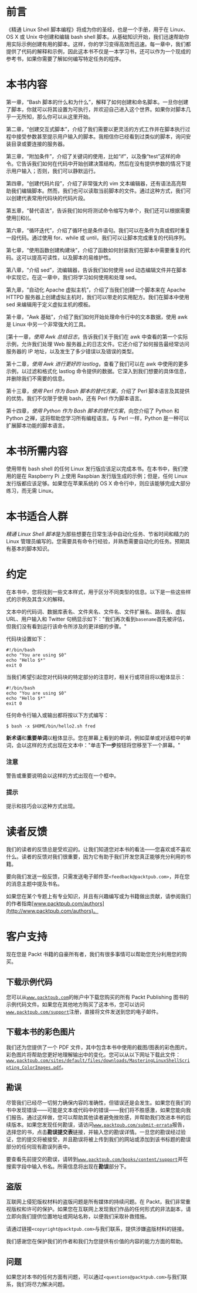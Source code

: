 # 前言

《精通 Linux Shell 脚本编程》将成为你的圣经，也是一个手册，用于在 Linux、OS X 或 Unix 中创建和编辑 bash shell 脚本。从基础知识开始，我们迅速帮助你用实际示例创建有用的脚本。这样，你的学习变得高效而迅速。每一章中，我们都提供了代码的解释和示例，因此这本书不仅是一本学习书，还可以作为一个现成的参考书，如果你需要了解如何编写特定任务的程序。

# 本书内容

第一章，“Bash 脚本的什么和为什么”，解释了如何创建和命名脚本。一旦你创建了脚本，你就可以将其设置为可执行，并欢迎自己进入这个世界。如果你对脚本几乎一无所知，那么你可以从这里开始。

第二章，“创建交互式脚本”，介绍了我们需要以更灵活的方式工作并在脚本执行过程中接受参数甚至提示用户输入的脚本。我相信你已经看到过类似的脚本，询问安装目录或要连接的服务器。

第三章，“附加条件”，介绍了关键词的使用，比如“if”，以及像“test”这样的命令。它告诉我们如何在代码中开始创建决策结构，然后在没有提供参数的情况下提示用户输入；否则，我们可以静默运行。

第四章，“创建代码片段”，介绍了非常强大的 vim 文本编辑器，还有语法高亮帮助我们编辑脚本。然而，我们也可以读取当前脚本的文件。通过这种方式，我们可以创建代表常用代码块的代码片段。

第五章，“替代语法”，告诉我们如何将测试命令缩写为单个，我们还可以根据需要使用[[和((。

第六章，“循环迭代”，介绍了循环也是条件语句。我们可以在条件为真或假时重复一段代码。通过使用 for、while 或 until，我们可以让脚本完成重复的代码序列。

第七章，“使用函数创建构建块”，介绍了函数如何封装我们在脚本中需要重复的代码。这可以提高可读性，以及脚本的易维护性。

第八章，“介绍 sed”，流编辑器，告诉我们如何使用 sed 动态编辑文件并在脚本中实现它。在这一章中，我们将学习如何使用和处理 sed。

第九章，“自动化 Apache 虚拟主机”，介绍了当我们创建一个脚本来在 Apache HTTPD 服务器上创建虚拟主机时，我们可以带走的实用配方。我们在脚本中使用 sed 来编辑用于定义虚拟主机的模板。

第十章，“Awk 基础”，介绍了我们如何开始处理命令行中的文本数据，使用 awk 是 Linux 中另一个非常强大的工具。

[第十一章，*使用 Awk 总结日志*，告诉我们关于我们在 awk 中查看的第一个实际示例，允许我们处理 Web 服务器上的日志文件。它还介绍了如何报告最经常访问服务器的 IP 地址，以及发生了多少错误以及错误的类型。

第十二章，*使用 Awk 进行更好的 lastlog*，查看了我们可以在 awk 中使用的更多示例，以过滤和格式化 lastlog 命令提供的数据。它深入到我们想要的具体信息，并删除我们不需要的信息。

第十三章，*使用 Perl 作为 Bash 脚本的替代方案*，介绍了 Perl 脚本语言及其提供的优势。我们不仅限于使用 bash，还有 Perl 作为脚本语言。

第十四章，*使用 Python 作为 Bash 脚本的替代方案*，向您介绍了 Python 和 Python 之禅，这将帮助您学习所有编程语言。与 Perl 一样，Python 是一种可以扩展脚本功能的脚本语言。

# 本书所需内容

使用带有 bash shell 的任何 Linux 发行版应该足以完成本书。在本书中，我们使用的是在 Raspberry Pi 上使用 Raspbian 发行版生成的示例；但是，任何 Linux 发行版都应该足够。如果您在苹果系统的 OS X 命令行中，则应该能够完成大部分练习，而无需 Linux。

# 本书适合人群

*精通 Linux Shell 脚本*是为那些想要在日常生活中自动化任务、节省时间和精力的 Linux 管理员编写的。您需要具有命令行经验，并熟悉需要自动化的任务。预期具有基本的脚本知识。

# 约定

在本书中，您将找到一些文本样式，用于区分不同类型的信息。以下是一些这些样式的示例及其含义的解释。

文本中的代码词、数据库表名、文件夹名、文件名、文件扩展名、路径名、虚拟 URL、用户输入和 Twitter 句柄显示如下："我们再次看到`basename`首先被评估，但我们没有看到运行该命令所涉及的更详细的步骤。"

代码块设置如下：

```
#!/bin/bash
echo "You are using $0"
echo "Hello $*"
exit 0
```

当我们希望引起您对代码块的特定部分的注意时，相关行或项目将以粗体显示：

```
#!/bin/bash
echo "You are using $0"
echo "Hello $*"
exit 0
```

任何命令行输入或输出都将按以下方式编写：

```
$ bash -x $HOME/bin/hello2.sh fred

```

**新术语**和**重要单词**以粗体显示。您在屏幕上看到的单词，例如菜单或对话框中的单词，会以这样的方式出现在文本中："单击**下一步**按钮将您移至下一个屏幕。"

### 注意

警告或重要说明会以这样的方式出现在一个框中。

### 提示

提示和技巧会以这种方式出现。

# 读者反馈

我们的读者的反馈总是受欢迎的。让我们知道您对本书的看法——您喜欢或不喜欢什么。读者的反馈对我们很重要，因为它有助于我们开发您真正能够充分利用的书籍。

要向我们发送一般反馈，只需发送电子邮件至`<feedback@packtpub.com>`，并在您的消息主题中提及书名。

如果您在某个专题上有专业知识，并且有兴趣编写或为书籍做出贡献，请参阅我们的作者指南[www.packtpub.com/authors](http://www.packtpub.com/authors)。

# 客户支持

现在您是 Packt 书籍的自豪所有者，我们有很多事情可以帮助您充分利用您的购买。

## 下载示例代码

您可以从[`www.packtpub.com`](http://www.packtpub.com)的帐户中下载您购买的所有 Packt Publishing 图书的示例代码文件。如果您在其他地方购买了这本书，您可以访问[`www.packtpub.com/support`](http://www.packtpub.com/support)注册，直接将文件发送到您的电子邮件。

## 下载本书的彩色图片

我们还为您提供了一个 PDF 文件，其中包含本书中使用的截图/图表的彩色图片。彩色图片将帮助您更好地理解输出中的变化。您可以从以下网址下载此文件：[`www.packtpub.com/sites/default/files/downloads/MasteringLinuxShellScripting_ColorImages.pdf`](http://www.packtpub.com/sites/default/files/downloads/MasteringLinuxShellScripting_ColorImages.pdf)。

## 勘误

尽管我们已经尽一切努力确保内容的准确性，但错误还是会发生。如果您在我们的书中发现错误——可能是文本或代码中的错误——我们将不胜感激，如果您能向我们报告。通过这样做，您可以帮助其他读者避免挫败感，并帮助我们改进本书的后续版本。如果您发现任何勘误，请访问[`www.packtpub.com/submit-errata`](http://www.packtpub.com/submit-errata)报告，选择您的书，点击**勘误提交表**链接，并输入您的勘误详情。一旦您的勘误经过验证，您的提交将被接受，并且勘误将被上传到我们的网站或添加到该书标题的勘误部分的任何现有勘误列表中。

要查看先前提交的勘误，请转到[`www.packtpub.com/books/content/support`](https://www.packtpub.com/books/content/support)并在搜索字段中输入书名。所需信息将出现在**勘误**部分下。

## 盗版

互联网上侵犯版权材料的盗版问题是所有媒体的持续问题。在 Packt，我们非常重视版权和许可的保护。如果您在互联网上发现我们作品的任何形式的非法副本，请立即向我们提供位置地址或网站名称，以便我们采取补救措施。

请通过链接`<copyright@packtpub.com>`与我们联系，提供涉嫌盗版材料的链接。

我们感谢您在保护我们的作者和我们为您提供有价值的内容的能力方面的帮助。

## 问题

如果您对本书的任何方面有问题，可以通过`<questions@packtpub.com>`与我们联系，我们将尽力解决问题。
